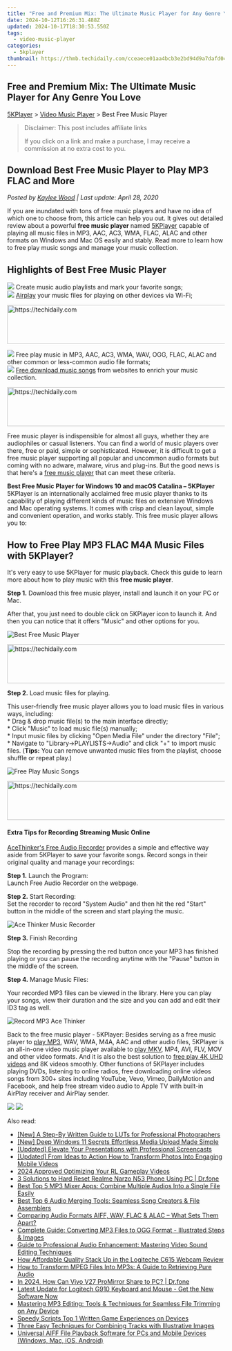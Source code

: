 ```yaml
---
title: "Free and Premium Mix: The Ultimate Music Player for Any Genre You Love"
date: 2024-10-12T16:26:31.488Z
updated: 2024-10-17T18:30:53.550Z
tags:
  - video-music-player
categories:
  - 5kplayer
thumbnail: https://thmb.techidaily.com/cceaece01aa4bcb3e2bd94d9a7dafd046bccc2616fb9998b912dd3cd3c939c21.jpg
---
```


## Free and Premium Mix: The Ultimate Music Player for Any Genre You Love

[5KPlayer](https://tools.techidaily.com/5kplayer/products/) \> [Video Music Player](https://tools.techidaily.com/5kplayer/video-music-player/) \> Best Free Music Player

>  Disclaimer: This post includes affiliate links
>
>  If you click on a link and make a purchase, I may receive a commission at no extra cost to you.
>

## Download Best Free Music Player to Play MP3 FLAC and More

 _Posted by [Kaylee Wood](https://www.quora.com/profile/Amanda-Hu-21) | Last update: April 28, 2020_

If you are inundated with tons of free music players and have no idea of which one to choose from, this article can help you out. It gives out detailed review about a powerful **free music player** named [5KPlayer](https://tools.techidaily.com/5kplayer/products/) capable of playing all music files in MP3, AAC, AC3, WMA, FLAC, ALAC and other formats on Windows and Mac OS easily and stably. Read more to learn how to free play music songs and manage your music collection.

## Highlights of Best Free Music Player

![](https://www.5kplayer.com/video-music-player/img/check-mp-0224.png) Create music audio playlists and mark your favorite songs;  
![](https://www.5kplayer.com/video-music-player/img/check-mp-0224.png) [Airplay](https://tools.techidaily.com/5kplayer/airplay/) your music files for playing on other devices via Wi-Fi;  

<!-- affiliate ads begin -->
<a href="https://aligracehair.sjv.io/c/5597632/1880960/19272" target="_top" id="1880960">
  <img src="//a.impactradius-go.com/display-ad/19272-1880960" border="0" alt="https://techidaily.com" width="728" height="90"/>
</a>
<img height="0" width="0" src="https://aligracehair.sjv.io/i/5597632/1880960/19272" style="position:absolute;visibility:hidden;" border="0" />
<!-- affiliate ads end -->

![](https://www.5kplayer.com/video-music-player/img/check-mp-0224.png) Free play music in MP3, AAC, AC3, WMA, WAV, OGG, FLAC, ALAC and other common or less-common audio file formats;  
![](https://www.5kplayer.com/video-music-player/img/check-mp-0224.png) [Free download music songs](https://tools.techidaily.com/5kplayer/youtube-download/) from websites to enrich your music collection.

<!-- affiliate ads begin -->
<a href="https://ephamedtechinc.pxf.io/c/5597632/2137225/26400" target="_top" id="2137225">
  <img src="//a.impactradius-go.com/display-ad/26400-2137225" border="0" alt="https://techidaily.com" width="728" height="90"/>
</a>
<img height="0" width="0" src="https://ephamedtechinc.pxf.io/i/5597632/2137225/26400" style="position:absolute;visibility:hidden;" border="0" />
<!-- affiliate ads end -->

Free music player is indispensible for almost all guys, whether they are audiophiles or casual listeners. You can find a world of music players over there, free or paid, simple or sophisticated. However, it is difficult to get a free music player supporting all popular and uncommon audio formats but coming with no adware, malware, virus and plug-ins. But the good news is that here's a [free music player](https://tools.techidaily.com/5kplayer/video-music-player/) that can meet these criteria.

 **Best Free Music Player for Windows 10 and macOS Catalina – 5KPlayer**  
 5KPlayer is an internationally acclaimed free music player thanks to its capability of playing different kinds of music files on extensive Windows and Mac operating systems. It comes with crisp and clean layout, simple and convenient operation, and works stably. This free music player allows you to:

## How to Free Play MP3 FLAC M4A Music Files with 5KPlayer?

It's very easy to use 5KPlayer for music playback. Check this guide to learn more about how to play music with this **free music player**.

**Step 1.** Download this free music player, install and launch it on your PC or Mac. 

After that, you just need to double click on 5KPlayer icon to launch it. And then you can notice that it offers "Music" and other options for you.

![Best Free Music Player](https://www.5kplayer.com/video-music-player/img/free-music-player.jpg) 

<!-- affiliate ads begin -->
<a href="https://appsumo.8odi.net/c/5597632/2100538/7443" target="_top" id="2100538">
  <img src="//a.impactradius-go.com/display-ad/7443-2100538" border="0" alt="https://techidaily.com" width="728" height="90"/>
</a>
<img height="0" width="0" src="https://appsumo.8odi.net/i/5597632/2100538/7443" style="position:absolute;visibility:hidden;" border="0" />
<!-- affiliate ads end -->

**Step 2.** Load music files for playing.

This user-friendly free music player allows you to load music files in various ways, including:  
 \* Drag & drop music file(s) to the main interface directly;  
 \* Click "Music" to load music file(s) manually;  
 \* Input music files by clicking "Open Media File" under the directory "File";  
 \* Navigate to "Library->PLAYLISTS->Audio" and click "+" to import music files. (**Tips:** You can remove unwanted music files from the playlist, choose shuffle or repeat play.)

![Free Play Music Songs](https://www.5kplayer.com/video-music-player/img/flac-music-player.jpg) 

<!-- affiliate ads begin -->
<a href="https://ephamedtechinc.pxf.io/c/5597632/2137211/26400" target="_top" id="2137211">
  <img src="//a.impactradius-go.com/display-ad/26400-2137211" border="0" alt="https://techidaily.com" width="728" height="90"/>
</a>
<img height="0" width="0" src="https://ephamedtechinc.pxf.io/i/5597632/2137211/26400" style="position:absolute;visibility:hidden;" border="0" />
<!-- affiliate ads end -->

#### **Extra Tips for Recording Streaming Music Online**

[AceThinker's Free Audio Recorder](https://tools.techidaily.com/acethinker/products/) provides a simple and effective way aside from 5KPlayer to save your favorite songs. Record songs in their original quality and manage your recordings:

**Step 1\.** Launch the Program:  
 Launch Free Audio Recorder on the webpage.

**Step 2\.** Start Recording:  
 Set the recorder to record "System Audio" and then hit the red "Start" button in the middle of the screen and start playing the music.

![Ace Thinker Music Recorder](https://www.5kplayer.com/video-music-player/img/ace-thinker-record-music.jpg) 

**Step 3\.** Finish Recording

Stop the recording by pressing the red button once your MP3 has finished playing or you can pause the recording anytime with the "Pause" button in the middle of the screen.

**Step 4\.** Manage Music Files: 

Your recorded MP3 files can be viewed in the library. Here you can play your songs, view their duration and the size and you can add and edit their ID3 tag as well.

![Record MP3 Ace Thinker](https://www.5kplayer.com/video-music-player/img/record-mp3-songs-ace-thinker.jpg) 

Back to the free music player - 5KPlayer: Besides serving as a free music player to [play MP3](https://tools.techidaily.com/5kplayer/video-music-player/), WAV, WMA, M4A, AAC and other audio files, 5KPlayer is an all-in-one video music player available to [play MKV](https://tools.techidaily.com/5kplayer/video-music-player/), MP4, AVI, FLV, MOV and other video formats. And it is also the best solution to [free play 4K UHD videos](https://tools.techidaily.com/5kplayer/video-music-player/) and 8K videos smoothly. Other functions of 5KPlayer includes playing DVDs, listening to online radios, free downloading online videos songs from 300+ sites including YouTube, Vevo, Vimeo, DailyMotion and Facebook, and help free stream video audio to Apple TV with built-in AirPlay receiver and AirPlay sender. 

[![](https://www.5kplayer.com/video-music-player/../button/freedownwhitewin.png)](https://tools.techidaily.com/5kplayer/products/) [![](https://www.5kplayer.com/video-music-player/../button/freedownbackmac.png)](https://tools.techidaily.com/5kplayer/products/)

<ins class="adsbygoogle"
     style="display:block"
     data-ad-format="autorelaxed"
     data-ad-client="ca-pub-7571918770474297"
     data-ad-slot="1223367746"></ins>

<ins class="adsbygoogle"
     style="display:block"
     data-ad-client="ca-pub-7571918770474297"
     data-ad-slot="8358498916"
     data-ad-format="auto"
     data-full-width-responsive="true"></ins>

<span class="atpl-alsoreadstyle">Also read:</span>
<div><ul>
<li><a href="https://extra-information.techidaily.com/new-a-step-by-written-guide-to-luts-for-professional-photographers/"><u>[New] A Step-By Written Guide to LUTs for Professional Photographers</u></a></li>
<li><a href="https://fox-info.techidaily.com/new-deep-windows-11-secrets-effortless-media-upload-made-simple/"><u>[New] Deep Windows 11 Secrets Effortless Media Upload Made Simple</u></a></li>
<li><a href="https://video-screen-grab.techidaily.com/updated-elevate-your-presentations-with-professional-screencasts/"><u>[Updated] Elevate Your Presentations with Professional Screencasts</u></a></li>
<li><a href="https://facebook-record-videos.techidaily.com/updated-from-ideas-to-action-how-to-transform-photos-into-engaging-mobile-videos/"><u>[Updated] From Ideas to Action How to Transform Photos Into Engaging Mobile Videos</u></a></li>
<li><a href="https://video-screen-grab.techidaily.com/2024-approved-optimizing-your-rl-gameplay-videos/"><u>2024 Approved Optimizing Your RL Gameplay Videos</u></a></li>
<li><a href="https://phone-solutions.techidaily.com/3-solutions-to-hard-reset-realme-narzo-n53-phone-using-pc-drfone-by-drfone-reset-android-reset-android/"><u>3 Solutions to Hard Reset Realme Narzo N53 Phone Using PC | Dr.fone</u></a></li>
<li><a href="https://media-tips.techidaily.com/best-top-5-mp3-mixer-apps-combine-multiple-audios-into-a-single-file-easily/"><u>Best Top 5 MP3 Mixer Apps: Combine Multiple Audios Into a Single File Easily</u></a></li>
<li><a href="https://media-tips.techidaily.com/best-top-6-audio-merging-tools-seamless-song-creators-and-file-assemblers/"><u>Best Top 6 Audio Merging Tools: Seamless Song Creators & File Assemblers</u></a></li>
<li><a href="https://media-tips.techidaily.com/comparing-audio-formats-aiff-wav-flac-and-alac-what-sets-them-apart/"><u>Comparing Audio Formats AIFF, WAV, FLAC & ALAC – What Sets Them Apart?</u></a></li>
<li><a href="https://media-tips.techidaily.com/complete-guide-converting-mp3-files-to-ogg-format-illustrated-steps-and-images/"><u>Complete Guide: Converting MP3 Files to OGG Format - Illustrated Steps & Images</u></a></li>
<li><a href="https://media-tips.techidaily.com/guide-to-professional-audio-enhancement-mastering-video-sound-editing-techniques/"><u>Guide to Professional Audio Enhancement: Mastering Video Sound Editing Techniques</u></a></li>
<li><a href="https://buynow-info.techidaily.com/how-affordable-quality-stack-up-in-the-logiteche-c615-webcam-review/"><u>How Affordable Quality Stack Up in the Logiteche C615 Webcam Review</u></a></li>
<li><a href="https://media-tips.techidaily.com/how-to-transform-mpeg-files-into-mp3s-a-guide-to-retrieving-pure-audio/"><u>How to Transform MPEG Files Into MP3s: A Guide to Retrieving Pure Audio</u></a></li>
<li><a href="https://screen-mirror.techidaily.com/in-2024-how-can-vivo-v27-promirror-share-to-pc-drfone-by-drfone-android/"><u>In 2024, How Can Vivo V27 ProMirror Share to PC? | Dr.fone</u></a></li>
<li><a href="https://driver-download.techidaily.com/latest-update-for-logitech-g910-keyboard-and-mouse-get-the-new-software-now/"><u>Latest Update for Logitech G910 Keyboard and Mouse - Get the New Software Now</u></a></li>
<li><a href="https://media-tips.techidaily.com/mastering-mp3-editing-tools-and-techniques-for-seamless-file-trimming-on-any-device/"><u>Mastering MP3 Editing: Tools & Techniques for Seamless File Trimming on Any Device</u></a></li>
<li><a href="https://extra-tips.techidaily.com/speedy-scripts-top-1-written-game-experiences-on-devices/"><u>Speedy Scripts Top 1 Written Game Experiences on Devices</u></a></li>
<li><a href="https://media-tips.techidaily.com/three-easy-techniques-for-combining-tracks-with-illustrative-images/"><u>Three Easy Techniques for Combining Tracks with Illustrative Images</u></a></li>
<li><a href="https://media-tips.techidaily.com/universal-aiff-file-playback-software-for-pcs-and-mobile-devices-windows-mac-ios-android/"><u>Universal AIFF File Playback Software for PCs and Mobile Devices (Windows, Mac, iOS, Android)</u></a></li>
</ul></div>

